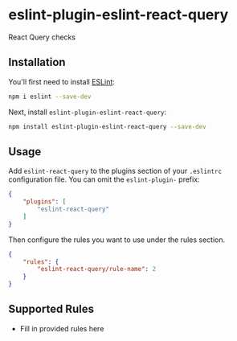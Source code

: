 # eslint-plugin-eslint-react-query

React Query checks

## Installation

You'll first need to install [ESLint](https://eslint.org/):

```sh
npm i eslint --save-dev
```

Next, install `eslint-plugin-eslint-react-query`:

```sh
npm install eslint-plugin-eslint-react-query --save-dev
```

## Usage

Add `eslint-react-query` to the plugins section of your `.eslintrc` configuration file. You can omit the `eslint-plugin-` prefix:

```json
{
    "plugins": [
        "eslint-react-query"
    ]
}
```


Then configure the rules you want to use under the rules section.

```json
{
    "rules": {
        "eslint-react-query/rule-name": 2
    }
}
```

## Supported Rules

* Fill in provided rules here


